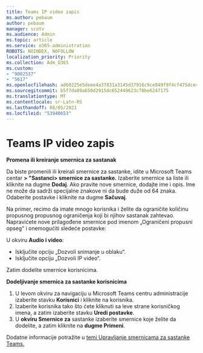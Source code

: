 ```yaml
---
title: Teams IP video zapis
ms.author: pebaum
author: pebaum
manager: scotv
ms.audience: Admin
ms.topic: article
ms.service: o365-administration
ROBOTS: NOINDEX, NOFOLLOW
localization_priority: Priority
ms.collection: Adm_O365
ms.custom:
- "9002537"
- "5617"
ms.openlocfilehash: ad60225e5deee4a37831a3145d37916c9ce849f9f4cf475dce4c9a6210f83af9
ms.sourcegitcommit: b5f7da89a650d2915dc652449623c78be6247175
ms.translationtype: MT
ms.contentlocale: sr-Latn-RS
ms.lasthandoff: 08/05/2021
ms.locfileid: "53940653"
---
```

# <a name="teams-allow-or-disable-ip-video"></a>Teams IP video zapis

**Promena ili kreiranje smernica za sastanak**

Da biste promenili ili kreirali smernice za sastanke, idite u Microsoft Teams centar **> "Sastanci> smernice za sastanke.** Izaberite smernice sa liste ili kliknite na dugme **Dodaj**. Ako pravite nove smernice, dodajte ime i opis. Ime ne može da sadrži specijalne znakove ni da bude duže od 64 znaka. Odaberite postavke i kliknite na dugme **Sačuvaj**.

Na primer, recimo da imate mnogo korisnika i želite da ograničite količinu propusnog propusnog ograničenja koji bi njihov sastanak zahtevao. Napravićete nove prilagođene smernice pod imenom „Ograničeni propusni opseg“ i onemogućiti sledeće postavke:

U okviru **Audio i video**:

- Isključite opciju „Dozvoli snimanje u oblaku“.
- Isključite opciju „Dozvoli IP video“.

Zatim dodelite smernice korisnicima.

**Dodeljivanje smernica za sastanke korisnicima**

1. U levom okviru za navigaciju u Microsoft Teams centru administracije izaberite stavku **Korisnici** i kliknite na korisnika.
2. Izaberite korisnika tako što ćete kliknuti sa leve strane korisničkog imena, a zatim izaberite stavku **Uredi postavke**.
3. U **okviru Smernice za** sastanke izaberite smernice koje želite da dodelite, a zatim kliknite na **dugme Primeni**.

Dodatne informacije potražite u [temi Upravljanje smernicama za sastanke Teams.](https://docs.microsoft.com/microsoftteams/meeting-policies-in-teams)
